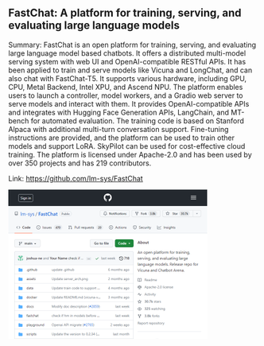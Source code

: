 ## FastChat: A platform for training, serving, and evaluating large language models
Summary: FastChat is an open platform for training, serving, and evaluating large language model based chatbots. It offers a distributed multi-model serving system with web UI and OpenAI-compatible RESTful APIs. It has been applied to train and serve models like Vicuna and LongChat, and can also chat with FastChat-T5. It supports various hardware, including GPU, CPU, Metal Backend, Intel XPU, and Ascend NPU. The platform enables users to launch a controller, model workers, and a Gradio web server to serve models and interact with them. It provides OpenAI-compatible APIs and integrates with Hugging Face Generation APIs, LangChain, and MT-bench for automated evaluation. The training code is based on Stanford Alpaca with additional multi-turn conversation support. Fine-tuning instructions are provided, and the platform can be used to train other models and support LoRA. SkyPilot can be used for cost-effective cloud training. The platform is licensed under Apache-2.0 and has been used by over 350 projects and has 219 contributors.

Link: https://github.com/lm-sys/FastChat

<img src="/img/c5850f15-d296-4a12-afba-86625fed1471.png" width="400" />
<br/><br/>

